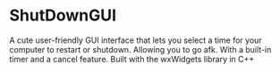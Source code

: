 # ShutDownGUI
A cute user-friendly GUI interface that lets you select a time for your computer to restart or shutdown.
Allowing you to go afk. With a built-in timer and a cancel feature.
Built with the wxWidgets library in C++
